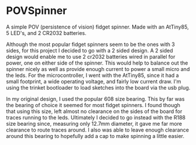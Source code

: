 # POVSpinner
A simple POV (persistence of vision) fidget spinner. Made with an AtTiny85, 5 LED's, and 2 CR2032 batteries.

Although the most popular fidget spinners seem to be the ones with 3 sides, for this project I decided to go with a 2 sided design. A 2 sided design would enable me to use 2 cr2032 batteries wired in parallel for power, one on either side of the spinner. This would help to balance out the spinner nicely as well as provide enough current to power a small micro and the leds. For the microcontroller, I went with the AtTiny85, since it had a small footprint, a wide operating voltage, and fairly low current draw. I'm using the trinket bootloader to load sketches into the board via the usb plug.

In my original design, I used the popular 608 size bearing. This by far was the bearing of choice it seemed for most fidget spinners. I found though that using this size, left almost no clearance on the sides of the board for traces running to the leds. Ultimately I decided to go instead with the R188 size bearing since, measuring only 12.7mm diameter, it gave me far more clearance to route traces around. I also was able to leave enough clearance around this bearing to hopefully add a cap to make spinning a little easier.
